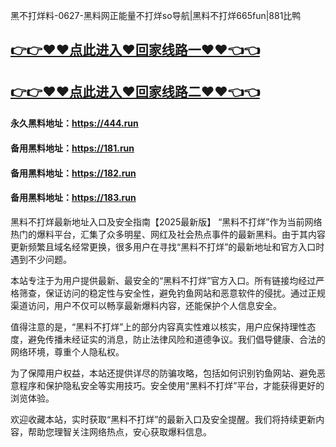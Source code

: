 黑不打烊料-0627-黑料网正能量不打烊so导航|黑料不打烊665fun|881比鸭

## [👉👉♥♥点此进入♥回家线路一♥♥👈👈](https://unpkg.com/182run/index.html)
## [👉👉♥♥点此进入♥回家线路二♥♥👈👈](https://unpkg.com/182-1run/index.html)

#### 永久黑料地址：https://444.run
#### 备用黑料地址：https://181.run
#### 备用黑料地址：https://182.run
#### 备用黑料地址：https://183.run

黑料不打烊最新地址入口及安全指南【2025最新版】
“黑料不打烊”作为当前网络热门的爆料平台，汇集了众多明星、网红及社会热点事件的最新黑料。由于其内容更新频繁且域名经常更换，很多用户在寻找“黑料不打烊”的最新地址和官方入口时遇到不少问题。

本站专注于为用户提供最新、最安全的“黑料不打烊”官方入口。所有链接均经过严格筛查，保证访问的稳定性与安全性，避免钓鱼网站和恶意软件的侵扰。通过正规渠道访问，用户不仅可以畅享最新爆料内容，还能保护个人信息安全。

值得注意的是，“黑料不打烊”上的部分内容真实性难以核实，用户应保持理性态度，避免传播未经证实的消息，防止法律风险和道德争议。我们倡导健康、合法的网络环境，尊重个人隐私权。

为了保障用户权益，本站还提供详尽的防骗攻略，包括如何识别钓鱼网站、避免恶意程序和保护隐私安全等实用技巧。安全使用“黑料不打烊”平台，才能获得更好的浏览体验。

欢迎收藏本站，实时获取“黑料不打烊”的最新入口及安全提醒。我们将持续更新内容，帮助您理智关注网络热点，安心获取爆料信息。
